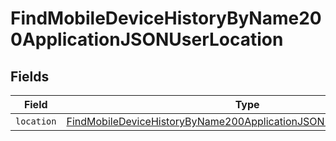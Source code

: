 # FindMobileDeviceHistoryByName200ApplicationJSONUserLocation


## Fields

| Field                                                                                                                                                                 | Type                                                                                                                                                                  | Required                                                                                                                                                              | Description                                                                                                                                                           |
| --------------------------------------------------------------------------------------------------------------------------------------------------------------------- | --------------------------------------------------------------------------------------------------------------------------------------------------------------------- | --------------------------------------------------------------------------------------------------------------------------------------------------------------------- | --------------------------------------------------------------------------------------------------------------------------------------------------------------------- |
| `location`                                                                                                                                                            | [FindMobileDeviceHistoryByName200ApplicationJSONUserLocationLocation](../../models/operations/findmobiledevicehistorybyname200applicationjsonuserlocationlocation.md) | :heavy_minus_sign:                                                                                                                                                    | N/A                                                                                                                                                                   |